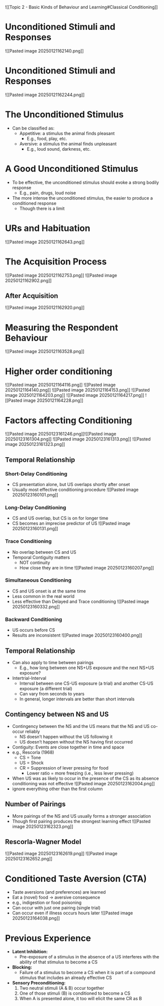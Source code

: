 ![[Topic 2 - Basic Kinds of Behaviour and Learning#Classical Conditioning]]
# Unconditioned Stimuli and Responses
![[Pasted image 20250121162140.png]]
# Unconditioned Stimuli and Responses
![[Pasted image 20250121162244.png]]
# The Unconditioned Stimulus
- Can be classified as:
	- Appetitive: a stimulus the animal finds pleasant
		- E.g., food, play, etc.
	- Aversive: a stimulus the animal finds unpleasant
		- E.g., loud sound, darkness, etc.
# A Good Unconditioned Stimulus
- To be effective, the unconditioned stimulus should evoke a strong bodily response
	- E.g., pain, drugs, loud noise
- The more intense the unconditioned stimulus, the easier to produce a conditioned response
	- Though there is a limit
# URs and Habituation
![[Pasted image 20250121162643.png]]
# The Acquisition Process
![[Pasted image 20250121162753.png]]
![[Pasted image 20250121162902.png]]
## After Acquisition
![[Pasted image 20250121162920.png]]
# Measuring the Respondent Behaviour
![[Pasted image 20250121163528.png]]
# Higher order conditioning
![[Pasted image 20250121164116.png]]
![[Pasted image 20250121164140.png]]
![[Pasted image 20250121164153.png]]
![[Pasted image 20250121164203.png]]
![[Pasted image 20250121164217.png]]
![[Pasted image 20250121164228.png]]
# Factors affecting Conditioning
![[Pasted image 20250123161246.png]]![[Pasted image 20250123161304.png]]
![[Pasted image 20250123161313.png]]
![[Pasted image 20250123161323.png]]

## Temporal  Relationship
### Short-Delay Conditioning
- CS presentation alone, but US overlaps shortly after onset
- Usually most effective conditioning procedure
![[Pasted image 20250123160101.png]]
### Long-Delay Conditioning
- CS and US overlap, but CS is on for longer time  
- CS becomes an imprecise predictor of US
![[Pasted image 20250123160131.png]]
### Trace Conditioning
- No overlap between CS and US  
- Temporal Contiguity matters
	- NOT continuity
	- How close they are in time
![[Pasted image 20250123160207.png]]

### Simultaneous Conditioning
- CS and US onset is at the same time  
- Less common in the real world  
- Less effective than Delayed and Trace conditioning
![[Pasted image 20250123160332.png]]
### Backward Conditioning
- US occurs before CS
- Results are inconsistent
![[Pasted image 20250123160400.png]]
## Temporal Relationship
- Can also apply to time between pairings  
	- E.g., how long between one NS+US exposure and the next NS+US exposure?  
- Intertrial-Interval  
	- Interval between one CS-US exposure (a trial) and another CS-US exposure (a different trial)  
	- Can vary from seconds to years  
	- In general, longer intervals are better than short intervals
## Contingency between NS and US
- Contingency between the NS and the US means that the NS and US co-occur reliably  
	- NS doesn’t happen without the US following it  
	- US doesn’t happen without the NS having first occurred  
- Contiguity: Events are close together in time and space
- e.g., Rescorla (1968)  
	- CS = Tone  
	- US = Shock  
	- CR = Suppression of lever pressing for food  
		- Lower ratio = more freezing (i.e., less lever pressing)  
- When US was as likely to occur in the presence of the CS as its absence conditioning was not effective
![[Pasted image 20250123162004.png]]
- ignore everything other than the first column
## Number of Pairings
- More pairings of the NS and US usually forms a stronger association  
- Though first pairing produces the strongest learning effect
![[Pasted image 20250123162323.png]]
## Rescorla-Wagner Model
![[Pasted image 20250123162619.png]]
![[Pasted image 20250123162652.png]]
# Conditioned Taste Aversion (CTA)
- Taste aversions (and preferences) are learned  
- Eat a (novel) food → aversive consequence  
- e.g., indigestion or food poisoning  
- Can occur with just one pairing (single trial)  
- Can occur even if illness occurs hours later
![[Pasted image 20250123164038.png]]
# Previous Experience
- **Latent Inhibition:**  
	- Pre-exposure of a stimulus in the absence of a US interferes with the ability of that stimulus to become a CS  
- **Blocking:**  
	- Failure of a stimulus to become a CS when it is part of a compound stimulus that includes an already effective CS
- **Sensory Preconditioning:**  
	1) Two neutral stimuli (A & B) occur together  
	2) One of those stimuli (B) is conditioned to become a CS  
	3) When A is presented alone, it too will elicit the same CR as B